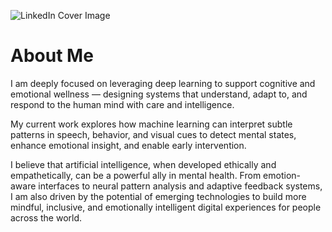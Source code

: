 ![LinkedIn Cover Image](https://github.com/user-attachments/assets/64b8a3d9-5bf1-474e-b17d-8587f1e08c59)

# About Me
I am deeply focused on leveraging deep learning to support cognitive and emotional wellness — designing systems that understand, adapt to, and respond to the human mind with care and intelligence.

My current work explores how machine learning can interpret subtle patterns in speech, behavior, and visual cues to detect mental states, enhance emotional insight, and enable early intervention.

I believe that artificial intelligence, when developed ethically and empathetically, can be a powerful ally in mental health. From emotion-aware interfaces to neural pattern analysis and adaptive feedback systems, I am also driven by the potential of emerging technologies to build more mindful, inclusive, and emotionally intelligent digital experiences for people across the world.

<!---
aryamang2004/aryamang2004 is a ✨ special ✨ repository because its `README.md` (this file) appears on your GitHub profile.
You can click the Preview link to take a look at your changes.
--->
